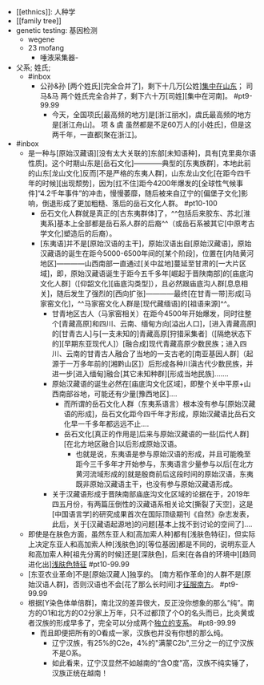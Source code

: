- [[ethnics]]: 人种学
- [[family tree]]
- genetic testing: 基因检测
    - wegene
    - 23 mofang
        - 唾液采集器-
- 父系; 姓氏;
    - #inbox
        - 公孙&孙 [两个姓氏][完全合并了]，剩下十几万[公姓][集中在山东](https://www.zhihu.com/question/24621674/answer/2253746643)；
司马&马 两个姓氏完全合并了，剩下六十万[司姓][集中在河南]。 #pt9-99.99
            - 今天，全国项氏[最高频的地方]是[浙江丽水]，虞氏最高频的地方是[浙江舟山]。
项 & 虞 虽然都是不足60万人的[小姓氏]，但是这两千年，一直都[聚在浙江]。
- #inbox
    - 是一种与[原始汉藏语][没有太大关联的]东部[未知语种]，具有[克里奥尔语性质]。这个时期山东是[岳石文化]————典型的[东夷族群]，本地此前的山东[龙山文化]反而[不是严格的东夷人群]，山东龙山文化[在距今四千年的时候][出现颓势]，因为[扛不住]距今4200年爆发的[全球性气候事件]“4.2千年事件”的冲击，慢慢萎靡，随后被来自辽宁的[偏堡子文化]影响，倒退形成了更加粗糙、落后的岳石文化人群。 #pt10-100
        - 岳石文化人群就是真正的[古东夷群体]了，^^包括后来胶东、苏北[淮夷系]基本上全部都是岳石系人群的后裔^^（或岳石系被其它[中原考古学文化]塑造后的后裔）。
        - [东夷语]并不是[原始汉语的主干]，原始汉语出自[原始汉藏语]，原始汉藏语的诞生在距今5000-6500年间的[某个阶段]，位置在[内陆黄河地区]————山西南部一直通过[关中盆地]蔓延至甘肃的[一大片区域]，即，原始汉藏语诞生于距今五千多年[崛起于晋陕南部]的[庙底沟文化人群]（[仰韶文化][庙底沟类型]），且必然跟庙底沟人群[息息相关]，随后发生了强烈的[西向扩张]————最终[在甘青一带]形成[马家窑文化]，^^马家窑文化人群是[现代藏缅语]的[祖语来源]^^。
            - 甘青地区古人（马家窑相关）在距今4500年开始爆发，同时往整个[青藏高原]和四川、云南、缅甸方向[溢出人口]，[进入青藏高原]的[甘青古人]与[一支未知的]青藏高原[狩猎采集者]（[隔绝状态下的][早期东亚现代人]）[融合成]现代青藏高原少数民族；进入四川、云南的甘青古人融合了当地的一支古老的[南亚基因人群]（起源于一万多年前的[湘黔山区]）后形成各种川滇古代少数民族，并进一步[进入缅甸]融合[其它未知种群][形成当地民族].......
            - 原始汉藏语的诞生必然在[庙底沟文化区域]，即整个关中平原+山西南部谷地，可能还有少量[豫西地区]....
                - 而所谓的岳石文化人群（东夷系语言）根本没有参与[原始汉藏语的形成]，岳石文化距今四千年才形成，原始汉藏语比岳石文化早一千多年都远远不止....
                - 岳石文化[真正的作用是]后来与原始汉藏语的一些[后代人群][在北方地区融合]以后形成原始汉语。
                    - 也就是说，东夷语是参与原始汉语的形成，并且可能晚至距今三千多年才开始参与，东夷语言少量参与以后[在北方黄河流域形成的]就是殷商前后这段时间的原始汉语，东夷既非原始汉藏语主干，也没有参与原始汉藏语形成。
            - 关于汉藏语形成于晋陕南部庙底沟文化区域的论据在于，2019年四五月份，有两篇压倒性的汉藏语系相关论文[撕裂了天空]，这是[中国语言学]的研究成果首次在国际顶级期刊《自然》杂志发表，此后，关于[汉藏语起源地]的问题[基本上找不到讨论的空间了]....
    - 即使是在肤色方面，虽然东亚人和[高加索人种]都有[浅肤色特征]，但实际上决定东亚人和高加索人种[浅肤色]的[等位基因]都是不同的，说明东亚人和高加索人种[祖先分离的时候]还是[深肤色]，后来[在各自的环境中][趋同进化出][浅肤色特征](https://www.zhihu.com/question/279366593/answer/406312940) #pt10-99.99
    - [东亚农业革命]不是[原始汉藏人]独享的。
[南方稻作革命]的人群不是[原始汉语人群]，否则汉语也不会[花了那么长时间]才[征服南方](https://bbs.saraba1st.com/2b/thread-2017859-6-1.html)。 #pt9-99.99
    - 根据[Y染色体单倍群]，南北汉的差异很大，反正没你想象的那么“纯”。南方的O1和北方的O2分家上万年，只不过都顶了个O的名头而已，比炎黄或者汉族的形成早多了，完全可以分成两个[独立的支系](https://www.zhihu.com/question/454436946/answer/1833911638)。 #pt8-99.99
        - 而且即便把所有的O看成一家，汉族也并没有你想的那么纯。
            - 辽宁汉族，有25%的C2e，4%的"满蒙C2b",三分之一的辽宁汉族不是O系。
            - 如此看来，辽宁汉显然不如越南的“含O度”高，汉族不纯实锤了，汉族正统在越南！
